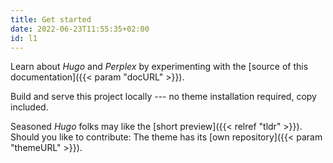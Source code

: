 ```yaml
---
title: Get started
date: 2022-06-23T11:55:35+02:00
id: l1
---
```

Learn about _Hugo_ and _Perplex_ by experimenting with the [source of this documentation]({{< param "docURL" >}}).

Build and serve this project locally --- no theme installation required, copy included.

Seasoned _Hugo_ folks may like the [short preview]({{< relref "tldr" >}}). Should you like to contribute: The theme has its [own repository]({{< param "themeURL" >}}).
